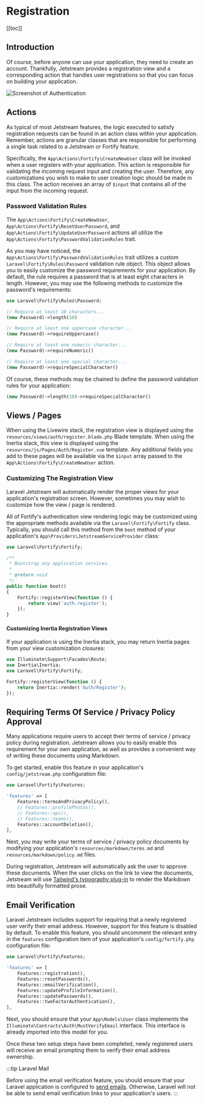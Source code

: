 # Registration

[[toc]]

## Introduction

Of course, before anyone can use your application, they need to create an account. Thankfully, Jetstream provides a registration view and a corresponding action that handles user registrations so that you can focus on building your application.

![Screenshot of Authentication](./../../assets/img/authentication.png)

## Actions

As typical of most Jetstream features, the logic executed to satisfy registration requests can be found in an action class within your application. Remember, actions are granular classes that are responsible for performing a single task related to a Jetstream or Fortify feature.

Specifically, the `App\Actions\Fortify\CreateNewUser` class will be invoked when a user registers with your application. This action is responsible for validating the incoming request input and creating the user. Therefore, any customizations you wish to make to user creation logic should be made in this class. The action receives an array of `$input` that contains all of the input from the incoming request.

### Password Validation Rules

The `App\Actions\Fortify\CreateNewUser`, `App\Actions\Fortify\ResetUserPassword`, and `App\Actions\Fortify\UpdateUserPassword` actions all utilize the `App\Actions\Fortify\PasswordValidationRules` trait.

As you may have noticed, the `App\Actions\Fortify\PasswordValidationRules` trait utilizes a custom `Laravel\Fortify\Rules\Password` validation rule object. This object allows you to easily customize the password requirements for your application. By default, the rule requires a password that is at least eight characters in length. However, you may use the following methods to customize the password's requirements:

```php
use Laravel\Fortify\Rules\Password;

// Require at least 10 characters...
(new Password)->length(10)

// Require at least one uppercase character...
(new Password)->requireUppercase()

// Require at least one numeric character...
(new Password)->requireNumeric()

// Require at least one special character...
(new Password)->requireSpecialCharacter()
```

Of course, these methods may be chained to define the password validation rules for your application:

```php
(new Password)->length(10)->requireSpecialCharacter()
```

## Views / Pages

When using the Livewire stack, the registration view is displayed using the `resources/views/auth/register.blade.php` Blade template. When using the Inertia stack, this view is displayed using the `resources/js/Pages/Auth/Register.vue` template. Any additional fields you add to these pages will be available via the `$input` array passed to the `App\Actions\Fortify\CreateNewUser` action.

### Customizing The Registration View

Laravel Jetstream will automatically render the proper views for your application's registration screen. However, sometimes you may wish to customize how the view / page is rendered.

All of Fortify's authentication view rendering logic may be customized using the appropriate methods available via the `Laravel\Fortify\Fortify` class. Typically, you should call this method from the `boot` method of your application's `App\Providers\JetstreamServiceProvider` class:

```php
use Laravel\Fortify\Fortify;

/**
 * Bootstrap any application services.
 *
 * @return void
 */
public function boot()
{
    Fortify::registerView(function () {
        return view('auth.register');
    });
}
```

#### Customizing Inertia Registration Views

If your application is using the Inertia stack, you may return Inertia pages from your view customization closures:

```php
use Illuminate\Support\Facades\Route;
use Inertia\Inertia;
use Laravel\Fortify\Fortify;

Fortify::registerView(function () {
    return Inertia::render('Auth/Register');
});
```

## Requiring Terms Of Service / Privacy Policy Approval

Many applications require users to accept their terms of service / privacy policy during registration. Jetstream allows you to easily enable this requirement for your own application, as well as provides a convenient way of writing these documents using Markdown.

To get started, enable this feature in your application's `config/jetstream.php` configuration file:

```php
use Laravel\Fortify\Features;

'features' => [
    Features::termsAndPrivacyPolicy(),
    // Features::profilePhotos(),
    // Features::api(),
    // Features::teams(),
    Features::accountDeletion(),
],
```

Next, you may write your terms of service / privacy policy documents by modifying your application's `resources/markdown/terms.md` and `resources/markdown/policy.md` files.

During registration, Jetstream will automatically ask the user to approve these documents. When the user clicks on the link to view the documents, Jetstream will use [Tailwind's typography plug-in](https://tailwindcss.com/docs/typography-plugin) to render the Markdown into beautifully formatted prose.

## Email Verification

Laravel Jetstream includes support for requiring that a newly registered user verify their email address. However, support for this feature is disabled by default. To enable this feature, you should uncomment the relevant entry in the `features` configuration item of your application's `config/fortify.php` configuration file:

```php
use Laravel\Fortify\Features;

'features' => [
    Features::registration(),
    Features::resetPasswords(),
    Features::emailVerification(),
    Features::updateProfileInformation(),
    Features::updatePasswords(),
    Features::twoFactorAuthentication(),
],
```

Next, you should ensure that your `App\Models\User` class implements the `Illuminate\Contracts\Auth\MustVerifyEmail` interface. This interface is already imported into this model for you.

Once these two setup steps have been completed, newly registered users will receive an email prompting them to verify their email address ownership.

:::tip Laravel Mail

Before using the email verification feature, you should ensure that your Laravel application is configured to [send emails](https://laravel.com/docs/mail). Otherwise, Laravel will not be able to send email verification links to your application's users.
:::
